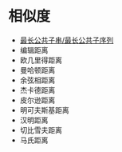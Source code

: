 # 相似度

* [最长公共子串/最长公共子序列](lcs.md)
* 编辑距离
* 欧几里得距离
* 曼哈顿距离
* 余弦相距离
* 杰卡德距离
* 皮尔逊距离
* 明可夫斯基距离
* 汉明距离
* 切比雪夫距离
* 马氏距离
